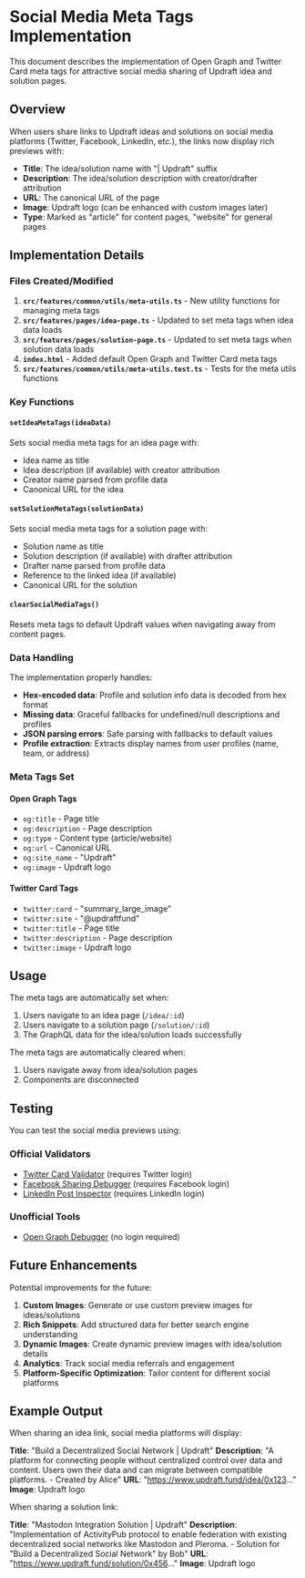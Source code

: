 # Social Media Meta Tags Implementation

This document describes the implementation of Open Graph and Twitter Card meta tags for attractive social media sharing
of Updraft idea and solution pages.

## Overview

When users share links to Updraft ideas and solutions on social media platforms (Twitter, Facebook, LinkedIn, etc.), the
links now display rich previews with:

- **Title**: The idea/solution name with "| Updraft" suffix
- **Description**: The idea/solution description with creator/drafter attribution
- **URL**: The canonical URL of the page
- **Image**: Updraft logo (can be enhanced with custom images later)
- **Type**: Marked as "article" for content pages, "website" for general pages

## Implementation Details

### Files Created/Modified

1. **`src/features/common/utils/meta-utils.ts`** - New utility functions for managing meta tags
2. **`src/features/pages/idea-page.ts`** - Updated to set meta tags when idea data loads
3. **`src/features/pages/solution-page.ts`** - Updated to set meta tags when solution data loads
4. **`index.html`** - Added default Open Graph and Twitter Card meta tags
5. **`src/features/common/utils/meta-utils.test.ts`** - Tests for the meta utils functions

### Key Functions

#### `setIdeaMetaTags(ideaData)`

Sets social media meta tags for an idea page with:

- Idea name as title
- Idea description (if available) with creator attribution
- Creator name parsed from profile data
- Canonical URL for the idea

#### `setSolutionMetaTags(solutionData)`

Sets social media meta tags for a solution page with:

- Solution name as title
- Solution description (if available) with drafter attribution
- Drafter name parsed from profile data
- Reference to the linked idea (if available)
- Canonical URL for the solution

#### `clearSocialMediaTags()`

Resets meta tags to default Updraft values when navigating away from content pages.

### Data Handling

The implementation properly handles:

- **Hex-encoded data**: Profile and solution info data is decoded from hex format
- **Missing data**: Graceful fallbacks for undefined/null descriptions and profiles
- **JSON parsing errors**: Safe parsing with fallbacks to default values
- **Profile extraction**: Extracts display names from user profiles (name, team, or address)

### Meta Tags Set

#### Open Graph Tags

- `og:title` - Page title
- `og:description` - Page description
- `og:type` - Content type (article/website)
- `og:url` - Canonical URL
- `og:site_name` - "Updraft"
- `og:image` - Updraft logo

#### Twitter Card Tags

- `twitter:card` - "summary_large_image"
- `twitter:site` - "@updraftfund"
- `twitter:title` - Page title
- `twitter:description` - Page description
- `twitter:image` - Updraft logo

## Usage

The meta tags are automatically set when:

1. Users navigate to an idea page (`/idea/:id`)
2. Users navigate to a solution page (`/solution/:id`)
3. The GraphQL data for the idea/solution loads successfully

The meta tags are automatically cleared when:

1. Users navigate away from idea/solution pages
2. Components are disconnected

## Testing

You can test the social media previews using:

### Official Validators

- [Twitter Card Validator](https://cards-dev.twitter.com/validator) (requires Twitter login)
- [Facebook Sharing Debugger](https://developers.facebook.com/tools/debug/) (requires Facebook login)
- [LinkedIn Post Inspector](https://www.linkedin.com/post-inspector/) (requires LinkedIn login)

### Unofficial Tools

- [Open Graph Debugger](https://en.rakko.tools/tools/9/) (no login required)

## Future Enhancements

Potential improvements for the future:

1. **Custom Images**: Generate or use custom preview images for ideas/solutions
2. **Rich Snippets**: Add structured data for better search engine understanding
3. **Dynamic Images**: Create dynamic preview images with idea/solution details
4. **Analytics**: Track social media referrals and engagement
5. **Platform-Specific Optimization**: Tailor content for different social platforms

## Example Output

When sharing an idea link, social media platforms will display:

**Title**: "Build a Decentralized Social Network | Updraft"
**Description**: "A platform for connecting people without centralized control over data and content. Users own their
data and can migrate between compatible platforms. - Created by Alice"
**URL**: "https://www.updraft.fund/idea/0x123..."
**Image**: Updraft logo

When sharing a solution link:

**Title**: "Mastodon Integration Solution | Updraft"
**Description**: "Implementation of ActivityPub protocol to enable federation with existing decentralized social
networks like Mastodon and Pleroma. - Solution for \"Build a Decentralized Social Network\" by Bob"
**URL**: "https://www.updraft.fund/solution/0x456..."
**Image**: Updraft logo
